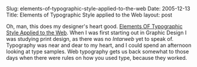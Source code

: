 Slug: elements-of-typographic-style-applied-to-the-web
Date: 2005-12-13
Title: Elements of Typographic Style applied to the Web
layout: post

Oh, man, this does my designer&#39;s heart good. <a href="http://webtypography.net/">Elements OF Typographic Style Applied to the Web</a>. When I was first starting out in Graphic Design I was studying print design, as there was no *Intarweb* yet to speak of. Typography was near and dear to my heart, and I could spend an afternoon looking at type samples. Web typography gets us back somewhat to those days when there were rules on how you used type, because they worked.
